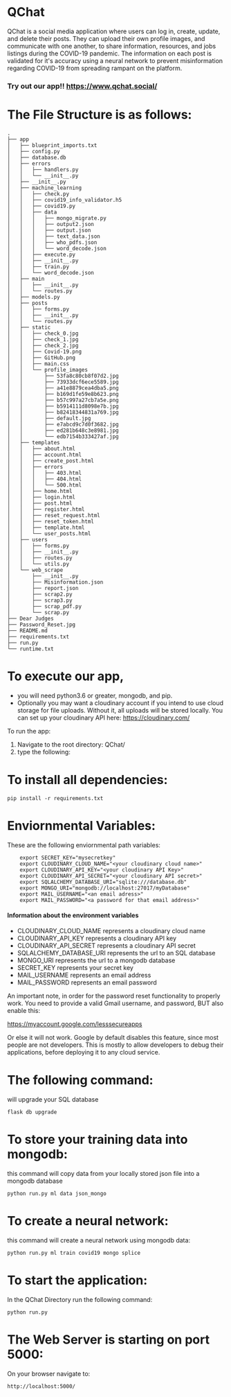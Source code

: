 # QChat 

QChat is a social media application where users can log in, create, update, and delete their posts. They can upload their own profile images, and communicate with one another, to share information, resources, and jobs listings during the COVID-19 pandemic. The information on each post is validated for it's accuracy using a neural network to prevent misinformation regarding COVID-19 from spreading rampant on the platform. 

### Try out our app!! <https://www.qchat.social/>

# The File Structure is as follows:

```
.
├── app
│   ├── blueprint_imports.txt
│   ├── config.py
│   ├── database.db
│   ├── errors
│   │   ├── handlers.py
│   │   └── __init__.py
│   ├── __init__.py
│   ├── machine_learning
│   │   ├── check.py
│   │   ├── covid19_info_validator.h5
│   │   ├── covid19.py
│   │   ├── data
│   │   │   ├── mongo_migrate.py
│   │   │   ├── output2.json
│   │   │   ├── output.json
│   │   │   ├── text_data.json
│   │   │   ├── who_pdfs.json
│   │   │   └── word_decode.json
│   │   ├── execute.py
│   │   ├── __init__.py
│   │   ├── train.py
│   │   └── word_decode.json
│   ├── main
│   │   ├── __init__.py
│   │   └── routes.py
│   ├── models.py
│   ├── posts
│   │   ├── forms.py
│   │   ├── __init__.py
│   │   └── routes.py
│   ├── static
│   │   ├── check_0.jpg
│   │   ├── check_1.jpg
│   │   ├── check_2.jpg
│   │   ├── Covid-19.png
│   │   ├── GitHub.png
│   │   ├── main.css
│   │   └── profile_images
│   │       ├── 53fa8c80cb8f07d2.jpg
│   │       ├── 73933dcf6ece5589.jpg
│   │       ├── a41e8879cea4dba5.png
│   │       ├── b169d1fe59e8b623.png
│   │       ├── b57c997a27cb7a5e.png
│   │       ├── b5914111d8098e7b.jpg
│   │       ├── b82418344831a769.jpg
│   │       ├── default.jpg
│   │       ├── e7abcd9c7d0f3682.jpg
│   │       ├── ed281b648c3e8981.jpg
│   │       └── edb7154b333427af.jpg
│   ├── templates
│   │   ├── about.html
│   │   ├── account.html
│   │   ├── create_post.html
│   │   ├── errors
│   │   │   ├── 403.html
│   │   │   ├── 404.html
│   │   │   └── 500.html
│   │   ├── home.html
│   │   ├── login.html
│   │   ├── post.html
│   │   ├── register.html
│   │   ├── reset_request.html
│   │   ├── reset_token.html
│   │   ├── template.html
│   │   └── user_posts.html
│   ├── users
│   │   ├── forms.py
│   │   ├── __init__.py
│   │   ├── routes.py
│   │   └── utils.py
│   └── web_scrape
│       ├── __init__.py
│       ├── Misinformation.json
│       ├── report.json
│       ├── scrap2.py
│       ├── scrap3.py
│       ├── scrap_pdf.py
│       └── scrap.py
├── Dear Judges
├── Password_Reset.jpg
├── README.md
├── requirements.txt
├── run.py
└── runtime.txt
```

# To execute our app, 
- you will need python3.6 or greater, mongodb, and pip.
- Optionally you may want a cloudinary account if you intend to use cloud storage for file uploads. Without it, all uploads will be stored locally. You can set up your cloudinary API here: <https://cloudinary.com/>

To run the app:

1. Navigate to the root directory:  QChat/
2. type the following: 
    
# To install all dependencies:
        
    pip install -r requirements.txt

# Enviornmental Variables: 
These are the following enviornmental path variables:

        export SECRET_KEY="mysecretkey"
        export CLOUDINARY_CLOUD_NAME="<your cloudinary cloud name>"
        export CLOUDINARY_API_KEY="<your cloudinary API Key>"
        export CLOUDINARY_API_SECRET="<your cloudinary API secret>"
        export SQLALCHEMY_DATABASE_URI="sqlite:///database.db"
        export MONGO_URI="mongodb://localhost:27017/myDatabase"
        export MAIL_USERNAME="<an email adress>"
        export MAIL_PASSWORD="<a password for that email address>"

#### Information about the environment variables
* CLOUDINARY_CLOUD_NAME represents a cloudinary cloud name
* CLOUDINARY_API_KEY represents a cloudinary API key
* CLOUDINARY_API_SECRET represents a cloudinary API secret
* SQLALCHEMY_DATABASE_URI represents the url to an SQL database
* MONGO_URI represents the url to a mongodb database
* SECRET_KEY represents your secret key
* MAIL_USERNAME represents an email address
* MAIL_PASSWORD represents an email password


An important note, in order for the password reset functionality to properly work. 
You need to provide a valid Gmail username, and password, BUT also enable this:

https://myaccount.google.com/lesssecureapps

Or else it will not work. Google by default disables this feature, since most people are not developers.
This is mostly to allow developers to debug their applications, before deploying it to any cloud service.

# The following command: 
will upgrade your SQL database
    
    flask db upgrade

# To store your training data into mongodb: 
this command will copy data from your locally stored json file into a mongodb database
    
    python run.py ml data json_mongo 

# To create a neural network: 
this command will create a neural network using mongodb data:
    
    python run.py ml train covid19 mongo splice

# To start the application: 
In the QChat Directory run the following command:

    python run.py 

# The Web Server is starting on port 5000:
On your browser navigate to:

    http://localhost:5000/
